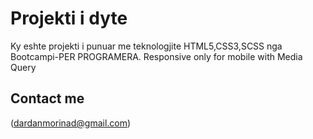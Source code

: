# Projekti i dyte
Ky eshte projekti i punuar me teknologjite HTML5,CSS3,SCSS
nga Bootcampi-PER PROGRAMERA.
Responsive only for mobile with Media Query

##  Contact me
(dardanmorinad@gmail.com)
